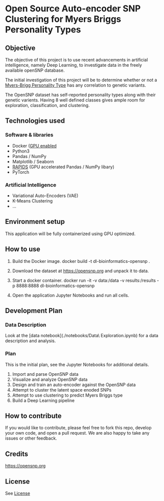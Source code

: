 # Open Source Auto-encoder SNP Clustering for Myers Briggs Personality Types

## Objective
The objective of this project is to use recent advancements in artificial intelligence, namely Deep Learning, to investigate data in the freely available openSNP database.

The initial investigation of this project will be to determine whether or not a [Myers-Brigg Personality Type](https://en.wikipedia.org/wiki/Myers%E2%80%93Briggs_Type_Indicator) has any correlation to genetic variants.

The OpenSNP dataset has self-reported personality types along with their genetic varients. Having 8 well defined classes gives ample room for exploration, classification, and clustering.

## Technologies used

### Software & libraries
* Docker ([GPU enabled](https://github.com/NVIDIA/nvidia-docker)
* Python3
* Pandas / NumPy
* Matplotlib / Seaborn
* [RAPIDS](rapids.ai) (GPU accelerated Pandas / NumPy libary)
* PyTorch

### Artificial Intelligence
* Variational Auto-Encoders (VAE)
* K-Means Clustering
* ...

## Environment setup
This application will be fully containerized using GPU optimized.

## How to use
1. Build the Docker image.
docker build -t dl-bioinformatics-opensnp .
2. Download the dataset at https://opensnp.org and unpack it to data.

3. Start a docker container.
docker run -it -v data:/data -v results:/results -p 8888:8888 dl-bioinformatics-opensnp
4. Open the application Jupyter Notebooks and run all cells.


## Development Plan

### Data Description

Look at the [data notebook](./notebooks/Data\ Exploration.ipynb) for a data description and analysis.

### Plan

This is the initial plan, see the Jupyter Notebooks for additional details.

1. Import and parse OpenSNP data
2. Visualize and analyze OpenSNP data
3. Design and train an auto-encoder against the OpenSNP data
4. Attempt to cluster the latent space enoded SNPs
5. Attempt to use clustering to predict Myers Briggs type
6. Build a Deep Learning pipeline 

## How to contribute
If you would like to contribute, please feel free to fork this repo, develop your own code, and open a pull request. We are also happy to take any issues or other feedback.

## Credits
https://opensnp.org

## License
See [License](LICENSE)
